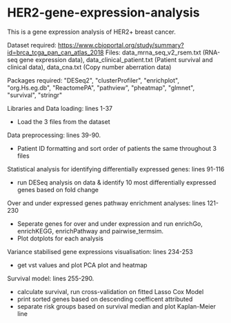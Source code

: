 # HER2-gene-expression-analysis
This is a gene expression analysis of HER2+ breast cancer.

Dataset required:  https://www.cbioportal.org/study/summary?id=brca_tcga_pan_can_atlas_2018
Files: data_mrna_seq_v2_rsem.txt (RNA-seq gene expression data), data_clinical_patient.txt (Patient survival and clinical data), data_cna.txt (Copy number aberration data)

Packages required: "DESeq2", "clusterProfiler", "enrichplot", "org.Hs.eg.db", "ReactomePA", "pathview", "pheatmap", "glmnet", "survival", "stringr"

Libraries and Data loading: lines 1-37 
- Load the 3 files from the dataset
  
Data preprocessing: lines 39-90.
- Patient ID formatting and sort order of patients the same throughout 3 files
  
Statistical analysis for identifying differentially expressed genes: lines 91-116
- run DESeq analysis on data & identify 10 most differentially expressed genes based on fold change
  
Over and under expressed genes pathway enrichment analyses: lines 121-230
- Seperate genes for over and under expression and run enrichGo, enrichKEGG, enrichPathway and pairwise_termsim.
- Plot dotplots for each analysis
  
Variance stabilised gene expressions visualisation: lines 234-253
- get vst values and plot PCA plot and heatmap
   
Survival model: lines 255-290.
- calculate survival, run cross-validation on fitted Lasso Cox Model
- print sorted genes based on descending coefficent attributed 
- separate risk groups based on survival median and plot Kaplan-Meier line

